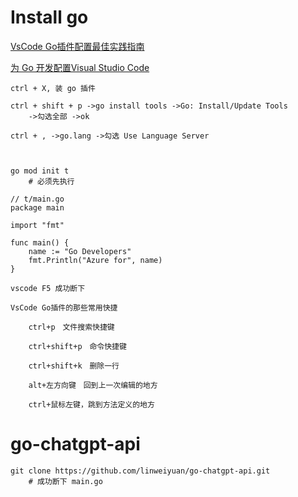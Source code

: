 # Install go

[VsCode Go插件配置最佳实践指南](https://zhuanlan.zhihu.com/p/320343679)

[为 Go 开发配置Visual Studio Code](https://learn.microsoft.com/zh-cn/azure/developer/go/configure-visual-studio-code)



```
ctrl + X, 装 go 插件

ctrl + shift + p ->go install tools ->Go: Install/Update Tools
	->勾选全部 ->ok

ctrl + , ->go.lang ->勾选 Use Language Server 


```



```

go mod init t
	# 必须先执行
	
// t/main.go
package main

import "fmt"

func main() {
    name := "Go Developers"
    fmt.Println("Azure for", name)
}

vscode F5 成功断下

```





```
VsCode Go插件的那些常用快捷
	
	ctrl+p　文件搜索快捷键
	
	ctrl+shift+p　命令快捷键
	
	ctrl+shift+k　删除一行

	alt+左方向键　回到上一次编辑的地方

	ctrl+鼠标左键，跳到方法定义的地方

```



# go-chatgpt-api

```
git clone https://github.com/linweiyuan/go-chatgpt-api.git
	# 成功断下 main.go
	
```

